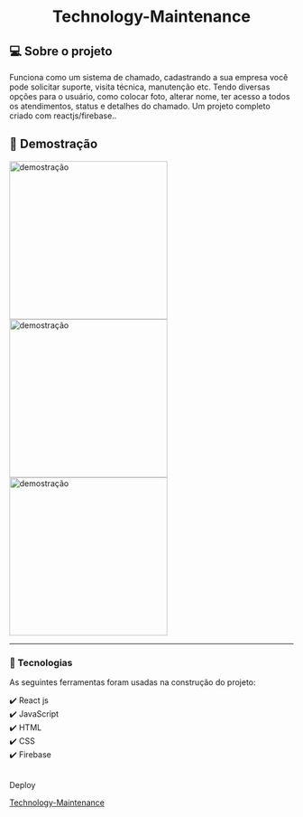 <h1 align="center" >Technology-Maintenance</h1>

<h2 >💻 Sobre o projeto</h2>

<p>
Funciona como um sistema de chamado, cadastrando a sua empresa você pode solicitar suporte, visita técnica, manutenção etc.
Tendo diversas opções para o usuário, como colocar foto, alterar nome, ter acesso a todos os atendimentos, status e detalhes do chamado.
Um projeto completo criado com reactjs/firebase..<br>
</p>



<h2 >📸 Demostração</h2>



<img src="https://user-images.githubusercontent.com/110493728/194360300-c8fd07b0-ca71-490c-87c1-e13c42f8a8c3.png" alt="demostração" height="280">
<img src="https://user-images.githubusercontent.com/110493728/194360418-cd324e6e-e937-45df-a490-5361e42ce6cd.png" alt="demostração" height="280">
<img src="https://user-images.githubusercontent.com/110493728/194360481-f99471c6-02c3-4ee6-a2c2-828cad36a182.png" alt="demostração" height="280">

<hr>

### 🚀 Tecnologias
<p>As seguintes ferramentas foram usadas na construção do projeto:</p>
✔️ React js<br>
✔️ JavaScript<br>
✔️ HTML<br>
✔️ CSS<br>
✔️ Firebase<br><br>

<p>Deploy</p>
<a href='https://marvelous-blini-34a26d.netlify.app/'>Technology-Maintenance</a>
